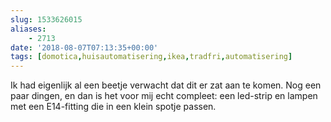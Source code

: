 ```yaml
---
slug: 1533626015
aliases: 
    - 2713
date: '2018-08-07T07:13:35+00:00'
tags: [domotica,huisautomatisering,ikea,tradfri,automatisering]
---
```

Ik had eigenlijk al een beetje verwacht dat dit er zat aan te komen. Nog een paar dingen, en dan is het voor mij echt compleet: een led-strip en lampen met een E14-fitting die in een klein spotje passen.

